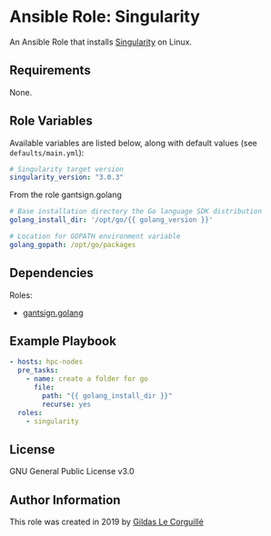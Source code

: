 # Ansible Role: Singularity

An Ansible Role that installs [Singularity](https://www.sylabs.io/singularity/) on Linux.

## Requirements

None.

## Role Variables

Available variables are listed below, along with default values (see `defaults/main.yml`):

```yaml
# Singularity target version
singularity_version: "3.0.3"
```

From the role gantsign.golang
```yaml
# Base installation directory the Go language SDK distribution
golang_install_dir: '/opt/go/{{ golang_version }}'

# Location for GOPATH environment variable
golang_gopath: /opt/go/packages
```

## Dependencies

Roles:
 - [gantsign.golang](https://galaxy.ansible.com/gantsign/golang)

## Example Playbook

```yaml
- hosts: hpc-nodes
  pre_tasks:
    - name: create a folder for go
      file:
        path: "{{ golang_install_dir }}"
        recurse: yes
  roles:
    - singularity
```

## License

GNU General Public License v3.0

## Author Information

This role was created in 2019 by [Gildas Le Corguillé](https://github.com/lecorguille)
